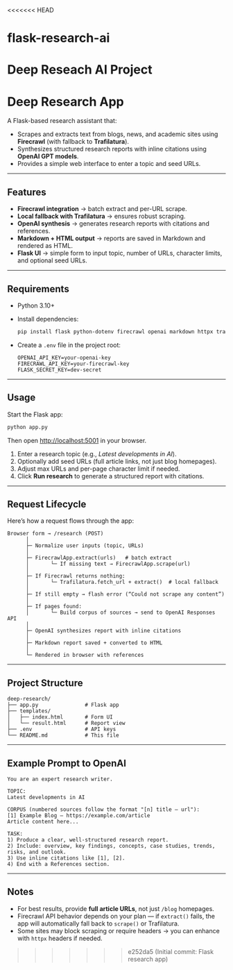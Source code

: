 <<<<<<< HEAD
# flask-research-ai
Deep Reseach AI Project
=======
# Deep Research App

A Flask-based research assistant that:

* Scrapes and extracts text from blogs, news, and academic sites using **Firecrawl** (with fallback to **Trafilatura**).
* Synthesizes structured research reports with inline citations using **OpenAI GPT models**.
* Provides a simple web interface to enter a topic and seed URLs.

---

## Features

* **Firecrawl integration** → batch extract and per-URL scrape.
* **Local fallback with Trafilatura** → ensures robust scraping.
* **OpenAI synthesis** → generates research reports with citations and references.
* **Markdown + HTML output** → reports are saved in Markdown and rendered as HTML.
* **Flask UI** → simple form to input topic, number of URLs, character limits, and optional seed URLs.

---

## Requirements

* Python 3.10+
* Install dependencies:

  ```bash
  pip install flask python-dotenv firecrawl openai markdown httpx trafilatura
  ```
* Create a `.env` file in the project root:

  ```env
  OPENAI_API_KEY=your-openai-key
  FIRECRAWL_API_KEY=your-firecrawl-key
  FLASK_SECRET_KEY=dev-secret
  ```

---

## Usage

Start the Flask app:

```bash
python app.py
```

Then open [http://localhost:5001](http://localhost:5001) in your browser.

1. Enter a research topic (e.g., *Latest developments in AI*).
2. Optionally add seed URLs (full article links, not just blog homepages).
3. Adjust max URLs and per-page character limit if needed.
4. Click **Run research** to generate a structured report with citations.

---

## Request Lifecycle

Here’s how a request flows through the app:

```
Browser form → /research (POST)
      │
      ├─ Normalize user inputs (topic, URLs)
      │
      ├─ FirecrawlApp.extract(urls)   # batch extract
      │       └─ If missing text → FirecrawlApp.scrape(url)
      │
      ├─ If Firecrawl returns nothing:
      │       └─ Trafilatura.fetch_url + extract()  # local fallback
      │
      ├─ If still empty → flash error (“Could not scrape any content”)
      │
      ├─ If pages found:
      │       └─ Build corpus of sources → send to OpenAI Responses API
      │
      ├─ OpenAI synthesizes report with inline citations
      │
      ├─ Markdown report saved + converted to HTML
      │
      └─ Rendered in browser with references
```

---

## Project Structure

```
deep-research/
├── app.py               # Flask app
├── templates/
│   ├── index.html       # Form UI
│   └── result.html      # Report view
├── .env                 # API keys
└── README.md            # This file
```

---

## Example Prompt to OpenAI

```text
You are an expert research writer.

TOPIC:
Latest developments in AI

CORPUS (numbered sources follow the format "[n] title — url"):
[1] Example Blog — https://example.com/article
Article content here...

TASK:
1) Produce a clear, well-structured research report.
2) Include: overview, key findings, concepts, case studies, trends, risks, and outlook.
3) Use inline citations like [1], [2].
4) End with a References section.
```

---

## Notes

* For best results, provide **full article URLs**, not just `/blog` homepages.
* Firecrawl API behavior depends on your plan — if `extract()` fails, the app will automatically fall back to `scrape()` or Trafilatura.
* Some sites may block scraping or require headers → you can enhance with `httpx` headers if needed.
>>>>>>> e252da5 (Initial commit: Flask research app)
